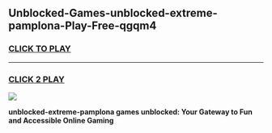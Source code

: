 
## Unblocked-Games-unblocked-extreme-pamplona-Play-Free-qgqm4
<h3>
<a href="https://premium76.site?title=unblocked-extreme-pamplona&ref=19M">CLICK TO PLAY</a></h3>
<hr>

<h3>
<a href="https://premium76.site?title=unblocked-extreme-pamplona&ref=19M">CLICK 2 PLAY</a>
  
</h3>

<a href="https://premium76.site?title=unblocked-extreme-pamplona&ref=19M"><img src="https://clearcache.store/games.png"></a>


**unblocked-extreme-pamplona games unblocked: Your Gateway to Fun and Accessible Online Gaming**
